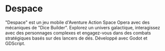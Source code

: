 # Despace
"Despace" est un jeu mobile d'Aventure Action Space Opera avec des mécaniques de "Dice Builder". Explorez un univers galactique, interagissez avec des personnages complexes et engagez-vous dans des combats stratégiques basés sur des lancers de dés. Développé avec Godot et GDScript.
